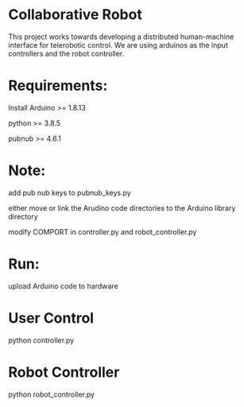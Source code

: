 # Collaborative Robot
This project works towards developing a distributed human-machine interface for telerobotic control. We are using arduinos as the input controllers and the robot controller.

# Requirements:
Install Arduino >= 1.8.13

python >= 3.8.5

pubnub >= 4.6.1

# Note:
add pub nub keys to pubnub_keys.py

either move or link the Arudino code directories to the Arduino library directory

modify COMPORT in controller.py and robot_controller.py

# Run:
upload Arduino code to hardware

# User Control
python controller.py

# Robot Controller
python robot_controller.py

